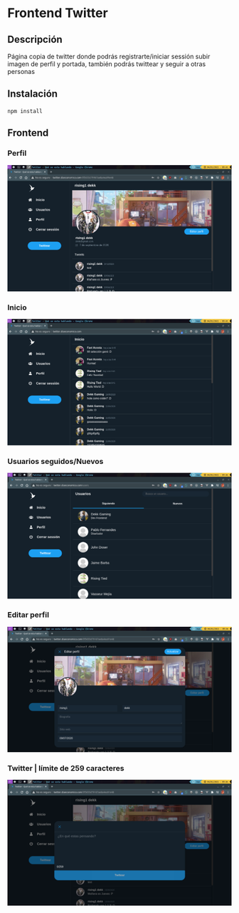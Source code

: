# Frontend Twitter

## Descripción
Página copia de twitter donde podrás registrarte/iniciar sessión subir imagen de perfil y portada, también podrás twittear y seguir a otras personas

## Instalación
```
npm install
```

## Frontend

### Perfil
![Alt text](./images/muestra.png?raw=true "Página Twitter")
### Inicio
![Alt text](./images/muestra2.png?raw=true "Página Twitter")
### Usuarios seguidos/Nuevos
![Alt text](./images/muestra3.png?raw=true "Página Twitter")
### Editar perfil
![Alt text](./images/muestra4.png?raw=true "Página Twitter")
### Twitter | límite de 259 caracteres
![Alt text](./images/muestra5.png?raw=true "Página Twitter")

